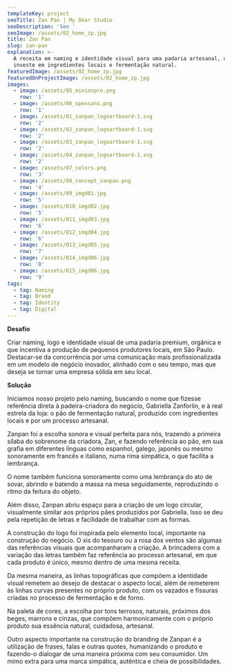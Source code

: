 ```yaml
---
templateKey: project
seoTitle: Zan Pan | My Dear Studio
seoDescription: 'Seo '
seoImage: /assets/02_home_zp.jpg
title: Zan Pan
slug: zan-pan
explanation: >-
  A receita em naming e identidade visual para uma padaria artesanal, que
  investe em ingredientes locais e fermentação natural.
featuredImage: /assets/02_home_zp.jpg
featuredOnProjectImage: /assets/02_home_zp.jpg
images:
  - image: /assets/05_minionpro.png
    row: '1'
  - image: /assets/06_opensans.png
    row: '1'
  - image: /assets/01_zanpan_logoartboard-1.svg
    row: '2'
  - image: /assets/02_zanpan_logoartboard-1.svg
    row: '2'
  - image: /assets/03_zanpan_logoartboard-1.svg
    row: '2'
  - image: /assets/04_zanpan_logoartboard-1.svg
    row: '2'
  - image: /assets/07_colors.png
    row: '3'
  - image: /assets/08_concept_zanpan.png
    row: '4'
  - image: /assets/09_imgd01.jpg
    row: '5'
  - image: /assets/010_imgd02.jpg
    row: '5'
  - image: /assets/011_imgd03.jpg
    row: '6'
  - image: /assets/012_imgd04.jpg
    row: '6'
  - image: /assets/013_imgd05.jpg
    row: '7'
  - image: /assets/014_imgd06.jpg
    row: '8'
  - image: /assets/015_imgd06.jpg
    row: '9'
tags:
  - tag: Naming
  - tag: Brand
  - tag: Identity
  - tag: Digital
---
```

**Desafio**

Criar naming, logo e identidade visual de uma padaria premium, orgânica e que incentiva a produção de pequenos produtores locais, em São Paulo.
Destacar-se da concorrência por uma comunicação mais profissionalizada em um modelo de negócio inovador, alinhado com o seu tempo, mas que deseja se tornar uma empresa sólida em seu local.

**Solução**

Iniciamos nosso projeto pelo naming, buscando o nome que fizesse referência direta à padeira-criadora do negócio, Gabriella Zanforlin, e à real estrela da loja: o pão de fermentação natural, produzido com ingredientes locais e por um processo artesanal.

Zanpan foi a escolha sonora e visual perfeita para nós, trazendo a primeira sílaba do sobrenome da criadora, Zan, e fazendo referência ao pão, em sua grafia em diferentes línguas como espanhol, galego, japonês ou mesmo sonoramente em francês e italiano, numa rima simpática, o que facilita a lembrança.

O nome também funciona sonoramente como uma lembrança do ato de sovar, abrindo e batendo a massa na mesa seguidamente, reproduzindo o ritmo da feitura do objeto.

Além disso, Zanpan abriu espaço para a criação de um logo circular, visualmente similar aos próprios pães produzidos por Gabriella. Isso se deu pela repetição de letras e facilidade de trabalhar com as formas.

A construção do logo foi inspirada pelo elemento local, importante na construção do negócio. O xis do tesouro ou a rosa dos ventos são algumas das referências visuais que acompanharam a criação. A brincadeira com a variação das letras também faz referência ao processo artesanal, em que cada produto é único, mesmo dentro de uma mesma receita.

Da mesma maneira, as linhas topográficas que compõem a identidade visual remetem ao desejo de destacar o aspecto local, além de remeterem às linhas curvas presentes no próprio produto, com os vazados e fissuras criadas no processo de fermentação e de forno.

Na paleta de cores, a escolha por tons terrosos, naturais, próximos dos beges, marrons e cinzas, que compõem harmonicamente com o próprio produto sua essência natural, cuidadosa, artesanal.

Outro aspecto importante na construção do branding de Zanpan é a utilização de frases, falas e outras quotes, humanizando o produto e fazendo-o dialogar de uma maneira próxima com seu consumidor. Um mimo extra para uma marca simpática, autêntica e cheia de possibilidades.
